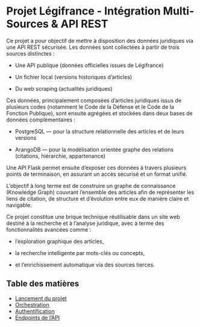 # Projet Légifrance - Intégration Multi-Sources & API REST

Ce projet a pour objectif de mettre à disposition des données juridiques via une API REST sécurisée.
Les données sont collectées à partir de trois sources distinctes :

- Une API publique (données officielles issues de Légifrance)

- Un fichier local (versions historiques d’articles)

- Du web scraping (actualités juridiques)

Ces données, principalement composées d’articles juridiques issus de plusieurs codes (notamment le Code de la Défense et le Code de la Fonction Publique), sont ensuite agrégées et stockées dans deux bases de données complémentaires :

- PostgreSQL — pour la structure relationnelle des articles et de leurs versions

- ArangoDB — pour la modélisation orientée graphe des relations (citations, hiérarchie, appartenance)

Une API Flask permet ensuite d’exposer ces données à travers plusieurs points de terminaison, en assurant un accès sécurisé et un format unifié.

L’objectif à long terme est de construire un graphe de connaissance (Knowledge Graph) couvrant l’ensemble des articles afin de représenter les liens de citation, de structure et d’évolution entre eux de manière claire et navigable.

Ce projet constitue une brique technique réutilisable dans un site web destiné à la recherche et à l’analyse juridique, avec à terme des fonctionnalités avancées comme :

- l’exploration graphique des articles,

- la recherche intelligente par mots-clés ou concepts,

- et l’enrichissement automatique via des sources tierces.





## Table des matières

- [Lancement du projet](docs/setup.md)
- [Orchestration](docs/orchestration.md)
- [Authentification](docs/auth.md)
- [Endpoints de l’API](docs/api_endpoints.md)




